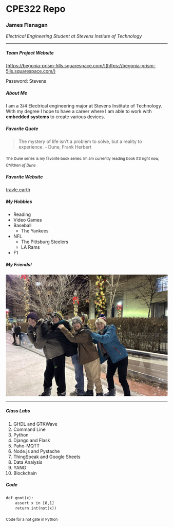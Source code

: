 # CPE322 Repo
### James Flanagan
_Electrical Engineering Student at Stevens Instiute of Technology_

---

##### Team Project Website 

[https://begonia-prism-5lls.squarespace.com/](https://begonia-prism-5lls.squarespace.com/)

Password: Stevens


##### About Me

I am a 3/4 Electrical engineering major at Stevens Institute of Technology. With my degree I hope to have a career where I am able to work with **embedded systems** to create various devices.

##### Favorite Quote

> The mystery of life isn't a problem to solve, but a reality to experience. - Dune, Frank Herbert

<sub> The Dune series is my favorite book series. Im am currently reading book #3 right now, _Children of Dune_ </sub>



##### Favorite Website

[travle.earth](https://travle.earth/)

##### My Hobbies
- Reading
- Video Games
- Baseball
  - The Yankees
- NFL
  - The Pittsburg Steelers
  - LA Rams
- F1

##### My Friends!
![Picture of Me with my friends](./assets/readme/friends.jpg)

---

##### Class Labs
1. GHDL and GTKWave
2. Command Line
3. Python
4. Django and Flask
5. Paho-MQTT
6. Node.js and Pystache
7. ThingSpeak and Google Sheets
8. Data Analysis
9. YANG
10. Blockchain


##### Code

```
def gnot(x):
    assert x in [0,1]
    return int(not(x))
```
<sub> Code for a not gate in Python </sub>


